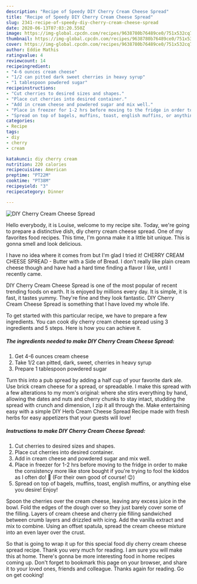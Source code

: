 ```yaml
---
description: "Recipe of Speedy DIY Cherry Cream Cheese Spread"
title: "Recipe of Speedy DIY Cherry Cream Cheese Spread"
slug: 2341-recipe-of-speedy-diy-cherry-cream-cheese-spread
date: 2020-06-13T07:03:20.550Z
image: https://img-global.cpcdn.com/recipes/9638780b76489ce0/751x532cq70/diy-cherry-cream-cheese-spread-recipe-main-photo.jpg
thumbnail: https://img-global.cpcdn.com/recipes/9638780b76489ce0/751x532cq70/diy-cherry-cream-cheese-spread-recipe-main-photo.jpg
cover: https://img-global.cpcdn.com/recipes/9638780b76489ce0/751x532cq70/diy-cherry-cream-cheese-spread-recipe-main-photo.jpg
author: Eddie Mathis
ratingvalue: 4
reviewcount: 14
recipeingredient:
- "4-6 ounces cream cheese"
- "1/2 can pitted dark sweet cherries in heavy syrup"
- "1 tablespoon powdered sugar"
recipeinstructions:
- "Cut cherries to desired sizes and shapes."
- "Place cut cherries into desired container."
- "Add in cream cheese and powdered sugar and mix well."
- "Place in freezer for 1-2 hrs before moving to the fridge in order to make the consistency more like store bought if you&#39;re trying to fool the kiddos as I often do! 🤣 (For their own good of course! 😉)"
- "Spread on top of bagels, muffins, toast, english muffins, or anything else you desire! Enjoy!"
categories:
- Recipe
tags:
- diy
- cherry
- cream

katakunci: diy cherry cream 
nutrition: 220 calories
recipecuisine: American
preptime: "PT22M"
cooktime: "PT38M"
recipeyield: "3"
recipecategory: Dinner

---
```



![DIY Cherry Cream Cheese Spread](https://img-global.cpcdn.com/recipes/9638780b76489ce0/751x532cq70/diy-cherry-cream-cheese-spread-recipe-main-photo.jpg)

Hello everybody, it is Louise, welcome to my recipe site. Today, we're going to prepare a distinctive dish, diy cherry cream cheese spread. One of my favorites food recipes. This time, I'm gonna make it a little bit unique. This is gonna smell and look delicious.

I have no idea where it comes from but I&#39;m glad I tried it! CHERRY CREAM CHEESE SPREAD - Butter with a Side of Bread. I don&#39;t really like plain cream cheese though and have had a hard time finding a flavor I like, until I recently came.

DIY Cherry Cream Cheese Spread is one of the most popular of recent trending foods on earth. It is enjoyed by millions every day. It is simple, it is fast, it tastes yummy. They're fine and they look fantastic. DIY Cherry Cream Cheese Spread is something that I have loved my whole life.


To get started with this particular recipe, we have to prepare a few ingredients. You can cook diy cherry cream cheese spread using 3 ingredients and 5 steps. Here is how you can achieve it.

<!--inarticleads1-->

##### The ingredients needed to make DIY Cherry Cream Cheese Spread:

1. Get 4-6 ounces cream cheese
1. Take 1/2 can pitted, dark, sweet, cherries in heavy syrup
1. Prepare 1 tablespoon powdered sugar


Turn this into a pub spread by adding a half cup of your favorite dark ale. Use brick cream cheese for a spread, or spreadable. I make this spread with a few alterations to my mom&#39;s original: where she stirs everything by hand, allowing the dates and nuts and cherry chunks to stay intact, studding the spread with crunch and dimension, I zip it all through the. Make entertaining easy with a simple DIY Herb Cream Cheese Spread Recipe made with fresh herbs for easy appetizers that your guests will love! 

<!--inarticleads2-->

##### Instructions to make DIY Cherry Cream Cheese Spread:

1. Cut cherries to desired sizes and shapes.
1. Place cut cherries into desired container.
1. Add in cream cheese and powdered sugar and mix well.
1. Place in freezer for 1-2 hrs before moving to the fridge in order to make the consistency more like store bought if you&#39;re trying to fool the kiddos as I often do! 🤣 (For their own good of course! 😉)
1. Spread on top of bagels, muffins, toast, english muffins, or anything else you desire! Enjoy!


Spoon the cherries over the cream cheese, leaving any excess juice in the bowl. Fold the edges of the dough over so they just barely cover some of the filling. Layers of cream cheese and cherry pie filling sandwiched between crumb layers and drizzled with icing. Add the vanilla extract and mix to combine. Using an offset spatula, spread the cream cheese mixture into an even layer over the crust. 

So that is going to wrap it up for this special food diy cherry cream cheese spread recipe. Thank you very much for reading. I am sure you will make this at home. There's gonna be more interesting food in home recipes coming up. Don't forget to bookmark this page on your browser, and share it to your loved ones, friends and colleague. Thanks again for reading. Go on get cooking!

